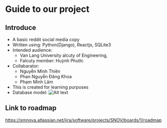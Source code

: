 # Guide to our project
## Introduce
- A basic reddit social media copy 
- Written using: Python(Django), Reactjs, SQLite3
- Intended audience: 
    + Van Lang University alcuty of Engineering, 
    + Falcuty member: Huỳnh Phước 
- Collabarator: 
    + Nguyễn Minh Thiên
    + Phan Nguyễn Đăng Khoa
    + Phạm Minh Lâm
- This is created for learning purposes
- Database model:
    ![Alt text](https://github.com/LamNz79/Snova-social-media/blob/main/Document/snova%20database%20diagram.png)
## Link to roadmap
https://smnova.atlassian.net/jira/software/projects/SNOV/boards/1/roadmap
